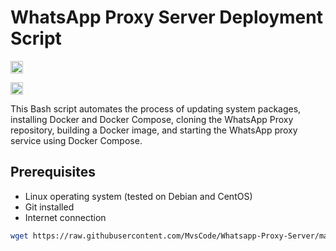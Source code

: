 # WhatsApp Proxy Server Deployment Script

[<img alt="github" src="https://img.shields.io/badge/github-MvsCode/Whatsapp_Proxy_Server-8da0cb?style=for-the-badge&labelColor=555555&logo=github" height="20">](https://github.com/MvsCode/Whatsapp_Proxy_Server)

[<img alt="github" src="https://img.shields.io/badge/github-WhatsApp/proxy-8da0cb?style=for-the-badge&labelColor=555555&logo=github" height="20">](https://github.com/WhatsApp/proxy)

This Bash script automates the process of updating system packages, installing Docker and Docker Compose, cloning the WhatsApp Proxy repository, building a Docker image, and starting the WhatsApp proxy service using Docker Compose.

## Prerequisites

- Linux operating system (tested on Debian and CentOS)
- Git installed
- Internet connection


```bash
wget https://raw.githubusercontent.com/MvsCode/Whatsapp-Proxy-Server/main/whatsapproxy.sh

```
